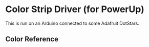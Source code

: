 # Color Strip Driver (for PowerUp)
This is run on an Arduino connected to some Adafruit DotStars.

## Color Reference

